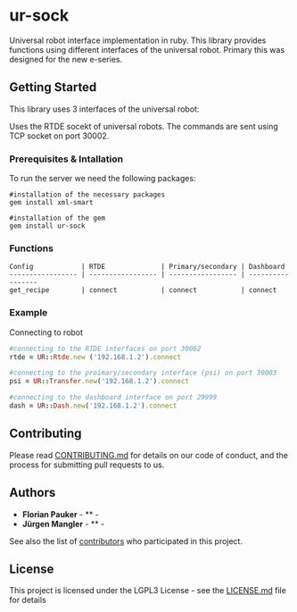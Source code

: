 # ur-sock

Universal robot interface implementation in ruby. This library provides functions using different interfaces of the universal robot. Primary this was designed for the new e-series.

## Getting Started

This library uses 3 interfaces of the universal robot:

Uses the RTDE socekt of universal robots. The commands are sent using TCP socket on port 30002.

### Prerequisites & Intallation

To run the server we need the following packages:


```
#installation of the necessary packages
gem install xml-smart

#installation of the gem
gem install ur-sock
```

### Functions
```
Config            | RTDE              | Primary/secondary | Dashboard
----------------- | ----------------- | ----------------- | -----------------
get_recipe        | connect           | connect           | connect

```

### Example

Connecting to robot

```ruby
#connecting to the RTDE interfaces on port 30002
rtde = UR::Rtde.new ('192.168.1.2').connect

#connecting to the proimary/secondary interface (psi) on port 30003
psi = UR::Transfer.new('192.168.1.2').connect

#connecting to the dashboard interface on port 29999
dash = UR::Dash.new('192.168.1.2').connect
```

## Contributing

Please read [CONTRIBUTING.md](https://gist.github.com/PurpleBooth/b24679402957c63ec426) for details on our code of conduct, and the process for submitting pull requests to us.

## Authors

* **Florian Pauker** - ** -
* **Jürgen Mangler** - ** -

See also the list of [contributors](https://intra.acdp.at/gogs/fpauker/ua4ur/contributors) who participated in this project.

## License

This project is licensed under the LGPL3 License - see the [LICENSE.md](LICENSE.md) file for details
